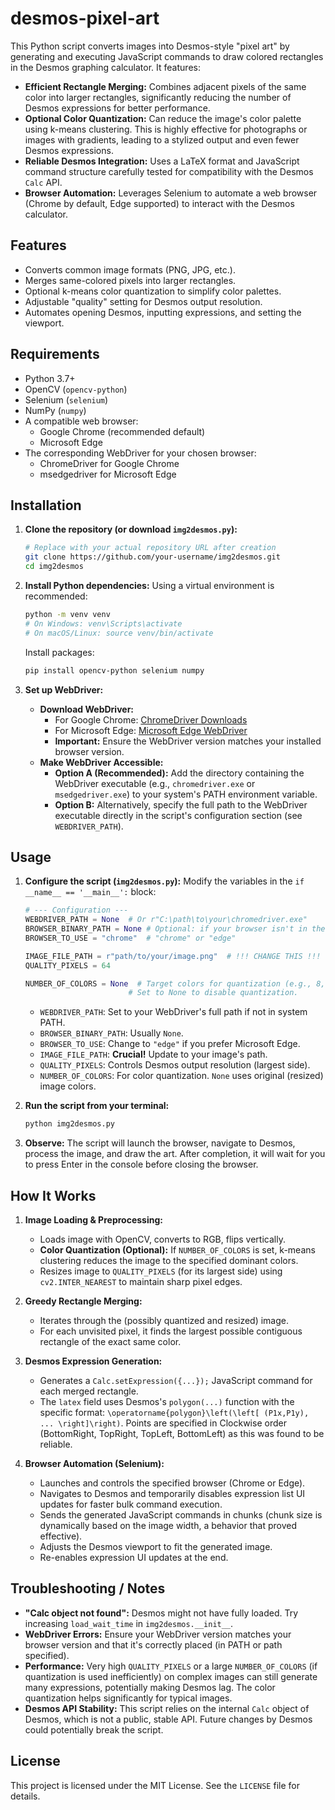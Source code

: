 # desmos-pixel-art
This Python script converts images into Desmos-style "pixel art" by generating and executing JavaScript commands to draw colored rectangles in the Desmos graphing calculator. It features:

*   **Efficient Rectangle Merging:** Combines adjacent pixels of the same color into larger rectangles, significantly reducing the number of Desmos expressions for better performance.
*   **Optional Color Quantization:** Can reduce the image's color palette using k-means clustering. This is highly effective for photographs or images with gradients, leading to a stylized output and even fewer Desmos expressions.
*   **Reliable Desmos Integration:** Uses a LaTeX format and JavaScript command structure carefully tested for compatibility with the Desmos `Calc` API.
*   **Browser Automation:** Leverages Selenium to automate a web browser (Chrome by default, Edge supported) to interact with the Desmos calculator.

## Features

*   Converts common image formats (PNG, JPG, etc.).
*   Merges same-colored pixels into larger rectangles.
*   Optional k-means color quantization to simplify color palettes.
*   Adjustable "quality" setting for Desmos output resolution.
*   Automates opening Desmos, inputting expressions, and setting the viewport.

## Requirements

*   Python 3.7+
*   OpenCV (`opencv-python`)
*   Selenium (`selenium`)
*   NumPy (`numpy`)
*   A compatible web browser:
    *   Google Chrome (recommended default)
    *   Microsoft Edge
*   The corresponding WebDriver for your chosen browser:
    *   ChromeDriver for Google Chrome
    *   msedgedriver for Microsoft Edge

## Installation

1.  **Clone the repository (or download `img2desmos.py`):**
    ```bash
    # Replace with your actual repository URL after creation
    git clone https://github.com/your-username/img2desmos.git 
    cd img2desmos
    ```

2.  **Install Python dependencies:**
    Using a virtual environment is recommended:
    ```bash
    python -m venv venv
    # On Windows: venv\Scripts\activate
    # On macOS/Linux: source venv/bin/activate
    ```
    Install packages:
    ```bash
    pip install opencv-python selenium numpy
    ```

3.  **Set up WebDriver:**
    *   **Download WebDriver:**
        *   For Google Chrome: [ChromeDriver Downloads](https://chromedriver.chromium.org/downloads)
        *   For Microsoft Edge: [Microsoft Edge WebDriver](https://developer.microsoft.com/en-us/microsoft-edge/tools/webdriver/)
        *   **Important:** Ensure the WebDriver version matches your installed browser version.
    *   **Make WebDriver Accessible:**
        *   **Option A (Recommended):** Add the directory containing the WebDriver executable (e.g., `chromedriver.exe` or `msedgedriver.exe`) to your system's PATH environment variable.
        *   **Option B:** Alternatively, specify the full path to the WebDriver executable directly in the script's configuration section (see `WEBDRIVER_PATH`).

## Usage

1.  **Configure the script (`img2desmos.py`):**
    Modify the variables in the `if __name__ == '__main__':` block:

    ```python
    # --- Configuration ---
    WEBDRIVER_PATH = None  # Or r"C:\path\to\your\chromedriver.exe"
    BROWSER_BINARY_PATH = None # Optional: if your browser isn't in the default path
    BROWSER_TO_USE = "chrome"  # "chrome" or "edge"

    IMAGE_FILE_PATH = r"path/to/your/image.png"  # !!! CHANGE THIS !!!
    QUALITY_PIXELS = 64
    
    NUMBER_OF_COLORS = None  # Target colors for quantization (e.g., 8, 16, 32).
                           # Set to None to disable quantization.
    ```
    *   `WEBDRIVER_PATH`: Set to your WebDriver's full path if not in system PATH.
    *   `BROWSER_BINARY_PATH`: Usually `None`.
    *   `BROWSER_TO_USE`: Change to `"edge"` if you prefer Microsoft Edge.
    *   `IMAGE_FILE_PATH`: **Crucial!** Update to your image's path.
    *   `QUALITY_PIXELS`: Controls Desmos output resolution (largest side).
    *   `NUMBER_OF_COLORS`: For color quantization. `None` uses original (resized) image colors.

2.  **Run the script from your terminal:**
    ```bash
    python img2desmos.py 
    ```

3.  **Observe:**
    The script will launch the browser, navigate to Desmos, process the image, and draw the art. After completion, it will wait for you to press Enter in the console before closing the browser.

## How It Works

1.  **Image Loading & Preprocessing:**
    *   Loads image with OpenCV, converts to RGB, flips vertically.
    *   **Color Quantization (Optional):** If `NUMBER_OF_COLORS` is set, k-means clustering reduces the image to the specified dominant colors.
    *   Resizes image to `QUALITY_PIXELS` (for its largest side) using `cv2.INTER_NEAREST` to maintain sharp pixel edges.

2.  **Greedy Rectangle Merging:**
    *   Iterates through the (possibly quantized and resized) image.
    *   For each unvisited pixel, it finds the largest possible contiguous rectangle of the exact same color.

3.  **Desmos Expression Generation:**
    *   Generates a `Calc.setExpression({...});` JavaScript command for each merged rectangle.
    *   The `latex` field uses Desmos's `polygon(...)` function with the specific format: `\operatorname{polygon}\left(\left[ (P1x,P1y), ... \right]\right)`. Points are specified in Clockwise order (BottomRight, TopRight, TopLeft, BottomLeft) as this was found to be reliable.

4.  **Browser Automation (Selenium):**
    *   Launches and controls the specified browser (Chrome or Edge).
    *   Navigates to Desmos and temporarily disables expression list UI updates for faster bulk command execution.
    *   Sends the generated JavaScript commands in chunks (chunk size is dynamically based on the image width, a behavior that proved effective).
    *   Adjusts the Desmos viewport to fit the generated image.
    *   Re-enables expression UI updates at the end.

## Troubleshooting / Notes

*   **"Calc object not found":** Desmos might not have fully loaded. Try increasing `load_wait_time` in `img2desmos.__init__`.
*   **WebDriver Errors:** Ensure your WebDriver version matches your browser version and that it's correctly placed (in PATH or path specified).
*   **Performance:** Very high `QUALITY_PIXELS` or a large `NUMBER_OF_COLORS` (if quantization is used inefficiently) on complex images can still generate many expressions, potentially making Desmos lag. The color quantization helps significantly for typical images.
*   **Desmos API Stability:** This script relies on the internal `Calc` object of Desmos, which is not a public, stable API. Future changes by Desmos could potentially break the script.

## License

This project is licensed under the MIT License. See the `LICENSE` file for details.
